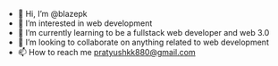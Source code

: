 - 👋 Hi, I’m @blazepk
- 👀 I’m interested in web development
- 🌱 I’m currently learning to be a fullstack web developer and web 3.0
- 💞️ I’m looking to collaborate on anything related to web development
- 📫 How to reach me pratyushkk880@gmail.com

<!---
blazepk/blazepk is a ✨ special ✨ repository because its `README.md` (this file) appears on your GitHub profile.
You can click the Preview link to take a look at your changes.
--->
